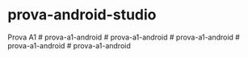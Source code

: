# prova-android-studio
Prova A1
#   p r o v a - a 1 - a n d r o i d  
 #   p r o v a - a 1 - a n d r o i d  
 #   p r o v a - a 1 - a n d r o i d  
 #   p r o v a - a 1 - a n d r o i d  
 #   p r o v a - a 1 - a n d r o i d  
 